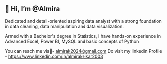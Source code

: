 ## 👋 Hi, I’m @Almira

Dedicated and detail-oriented aspiring data analyst with a strong foundation in data cleaning, data manipulation and data visualization.

Armed with a Bachelor's degree in Statistics, I have hands-on experience in Advanced Excel, Power BI, MySQL and basic concepts of Python

You can reach me via📩- almirak2024@gmail.com
Do visit my linkedin Profile - https://www.linkedin.com/in/almirakelkar2003
